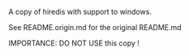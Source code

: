 A copy of hiredis with support to windows.

See README.origin.md for the original README.md

IMPORTANCE: DO NOT USE this copy !
